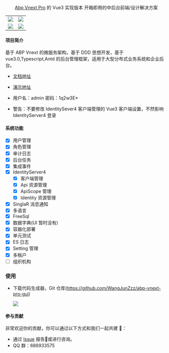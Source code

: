 ﻿<div align="center">

[Abp Vnext Pro](https://github.com/WangJunZzz/abp-vnext-pro) 的 Vue3 实现版本 开箱即用的中后台前端/设计解决方案

<table>
    <tr>
        <td><img src="https://blog-resouce.oss-cn-shenzhen.aliyuncs.com/images/abp/4.4/4.4login.png"/></td>
        <td><img src="https://blog-resouce.oss-cn-shenzhen.aliyuncs.com/images/abp/4.4/4.4roole.png"/></td>
    </tr>
        <tr>
         <td><img src="https://blog-resouce.oss-cn-shenzhen.aliyuncs.com/images/abp/4.4/4.4client.png"/></td>
        <td><img src="https://blog-resouce.oss-cn-shenzhen.aliyuncs.com/images/abp/4.4/4.4identity.png"/></td>
    </tr>
</table>


</div>

#### 项目简介

基于 ABP Vnext 的微服务架构，基于 DDD 思想开发，基于 vue3.0,Typescript,Antd 的后台管理框架，适用于大型分布式业务系统和企业后台。

- [文档地址](http://doc.cncore.club/)
- [演示地址 ](http://120.24.194.14:8012/)

- 用户名：admin 密码：1q2w3E\*

- 警告：不要修改 IdentitySever4 客户端管理的 Vue3 客户端设置，不然影响 IdentityServer4 登录

#### 系统功能

- [x] 用户管理
- [x] 角色管理
- [x] 审计日志
- [x] 后台任务
- [x] 集成事件
- [x] IdentityServer4
  - [x] 客户端管理
  - [x] Api 资源管理
  - [x] ApiScope 管理
  - [x] Identity 资源管理
- [x] SinglaR 消息通知
- [x] 多语言
- [x] FreeSql
- [x] 数据字典(UI 暂时没有)
- [x] 容器化部署
- [x] 单元测试
- [x] ES 日志
- [x] Setting 管理
- [x] 多租户
- [ ] 组织机构

### 使用

- 下载代码生成器，Git 仓库(https://github.com/WangJunZzz/abp-vnext-pro-gui)

  ![](https://blog-resouce.oss-cn-shenzhen.aliyuncs.com/images/abp/gui.png)

#### 参与贡献

非常欢迎你的贡献，你可以通过以下方式和我们一起共建 :star2:：

- 通过 [Issue](https://github.com/WangJunZzz/abp-vnext-pro/issues) 报告:bug:或进行咨询。
- QQ 群：686933575
